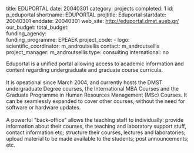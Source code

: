 title: EDUPORTAL
date:  20040301
category: projects
completed: 1
id: p_eduportal
shortname: EDUPORTAL
projtitle: Eduportal
startdate: 20040301
enddate: 20040301
web_site: http://eduportal.dmst.aueb.gr/
our_budget:
total_budget:  
funding_agency:  
funding_programme: EPEAEK
project_code: -
logo:   
scientific_coordinator: m_androutsellis
contact: m_androutsellis
project_manager: m_androutsellis
type: consulting
international: no

Eduportal is a unified portal allowing access to academic information
and content regarding undergraduate and graduate course curricula.
<br/><br/>
It is opeational since March 2004, and currently hosts the DMST
undergraduate Degree courses, the International MBA Courses and the
Graduate Programme in Human Resources Management (MSc) Courses. It can
be seamlessly expanded to cover other courses, without the need for
software or hardware updates.
<br/><br/>
A powerful "back-office" allows the teaching staff to individually:
provide information about their courses, the teaching and laboratory
support stuff, contact information etc; structure their courses,
lectures and laboratories; upload material to be made available to the
students; post announcements; etc.
